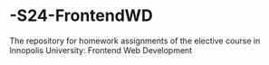 # -S24-FrontendWD
The repository for homework assignments of the elective course in Innopolis University: Frontend Web Development
